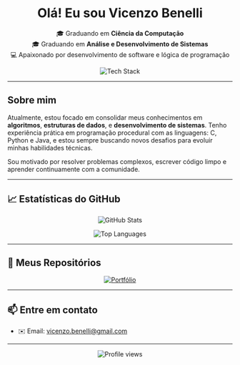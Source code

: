 <h1 align="center"> Olá! Eu sou Vicenzo Benelli</h1>

<p align="center">
  🎓 Graduando em <strong>Ciência da Computação</strong> <br>
  🎓 Graduando em <strong>Análise e Desenvolvimento de Sistemas</strong> <br>
  💻 Apaixonado por desenvolvimento de software e lógica de programação
</p>

<p align="center">
  <img src="https://skillicons.dev/icons?i=c,python,java,vscode" alt="Tech Stack" />
</p>

---

## Sobre mim

Atualmente, estou focado em consolidar meus conhecimentos em **algoritmos**, **estruturas de dados**, e **desenvolvimento de sistemas**. Tenho experiência prática em programação procedural com as linguagens: C, Python e Java, e estou sempre buscando novos desafios para evoluir minhas habilidades técnicas.

Sou motivado por resolver problemas complexos, escrever código limpo e aprender continuamente com a comunidade.

---

## 📈 Estatísticas do GitHub

<p align="center">
  <img src="https://github-readme-stats.vercel.app/api?username=VicenzoBenelli&show_icons=true&theme=radical" alt="GitHub Stats" />
</p>

<p align="center">
  <img src="https://github-readme-stats.vercel.app/api/top-langs/?username=VicenzoBenelli&layout=compact&theme=dark&exclude_repo=c-core-concepts-lab" alt="Top Languages" />
</p>

---

## 📂 Meus Repositórios

<p align="center">
  <a href="https://github.com/VicenzoBenelli?tab=repositories">
    <img src="https://img.shields.io/badge/Ver%20Portfólio%20de%20Projetos-🔍%20Clique%20Aqui-blueviolet?style=for-the-badge" alt="Portfólio">
  </a>
</p>

---

## 📫 Entre em contato

- ✉️ Email: vicenzo.benelli@gmail.com  


---

<p align="center">
  <img src="https://komarev.com/ghpvc/?username=VicenzoBenelli&label=Visualizações&color=blue&style=flat" alt="Profile views" />
</p>
